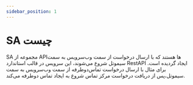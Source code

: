```yaml
---
sidebar_position: 1
---
```

# SA چیست 
SA مجموعه از APIها هستند که با ارسال درخواست از سمت وب‌سرویس به سمت سیموتل شروع می‌شوند، این سرویس در قالب استاندارد RestAPI ایجاد گردیده است. برای مثال با ارسال درخواست تماس‌دوطرفه از سمت وب‌سرویس به سمت سیموتل،پس از دریافت درخواست مرکز تماس شروع به ایجاد تماس دوطرفه می‌کند.
